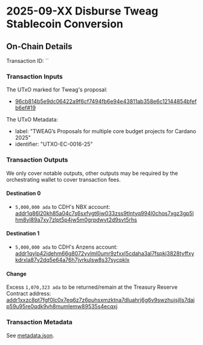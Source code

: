# 2025-09-XX Disburse Tweag Stablecoin Conversion

## On-Chain Details

Transaction ID: ``

### Transaction Inputs

The UTxO marked for Tweag's proposal:

- [96cb814b5e9dc06422a9f6cf7494fb6e94e43811ab358e6c12144854bfefb6ef#19](https://beta.cexplorer.io/tx/96cb814b5e9dc06422a9f6cf7494fb6e94e43811ab358e6c12144854bfefb6ef?tab=content)

The UTxO Metadata:

- label: "TWEAG’s Proposals for multiple core budget projects for Cardano 2025"
- identifier: "UTXO-EC-0016-25"

### Transaction Outputs

We only cover notable outputs, other outputs may be required by the orchestrating wallet to cover transaction fees.

#### Destination 0

- `5,000,000 ada` to CDH's NBX account: [addr1q86l20kh85a04c7s6sxfvgt6jw033zss9tlntyq994l0chqs7xgz3gp5lhm8yl89a7xy7zlpt5p4jw5m0grpdwvt2d9svt5rhs](https://beta.cexplorer.io/address/addr1q86l20kh85a04c7s6sxfvgt6jw033zss9tlntyq994l0chqs7xgz3gp5lhm8yl89a7xy7zlpt5p4jw5m0grpdwvt2d9svt5rhs)

#### Destination 1

- `5,000,000 ada` to CDH's Anzens account: [addr1qylp42jdehm66g8072yvlml0umr9zfxxl5cdaha3al7fspkj3828tyffxykdrxla87y2dq5e64a76h7jvrkulsw8s37sycpklx](https://beta.cexplorer.io/address/addr1qylp42jdehm66g8072yvlml0umr9zfxxl5cdaha3al7fspkj3828tyffxykdrxla87y2dq5e64a76h7jvrkulsw8s37sycpklx)

#### Change

Excess `1,070,323 ada` to be returned/remain at the Treasury Reserve Contract address: [addr1xxzc8pt7fgf0lc0x7eq6z7z6puhsxmzktna7dluahrj6g6v9swzhujsjlls7dajp59u95re0qdk9vh8mumlemw89535s4ecqxj](https://beta.cexplorer.io/address/addr1xxzc8pt7fgf0lc0x7eq6z7z6puhsxmzktna7dluahrj6g6v9swzhujsjlls7dajp59u95re0qdk9vh8mumlemw89535s4ecqxj)

### Transaction Metadata

See [metadata.json](./metadata.json).
